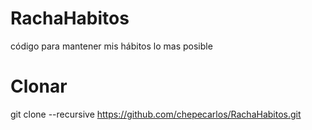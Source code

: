 # RachaHabitos

código para mantener mis hábitos lo mas posible

# Clonar 

git clone --recursive https://github.com/chepecarlos/RachaHabitos.git
